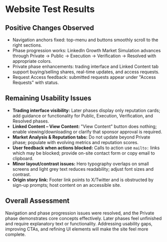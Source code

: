 # Website Test Results

## Positive Changes Observed
- Navigation anchors fixed: top-menu and buttons smoothly scroll to the right sections.
- Phase progression works: LinkedIn Growth Market Simulation advances through Private → Public → Execution → Verification → Resolved with appropriate colors.
- Private phase enhancements: trading interface and Linked Content tab support buying/selling shares, real-time updates, and access requests.
- Request Access feedback: submitted requests appear under "Access Requests" with status.

## Remaining Usability Issues
- **Trading interface visibility:** Later phases display only reputation cards; add guidance or functionality for Public, Execution, Verification, and Resolved phases.
- **Linked Content – View Content:** "View Content" button does nothing; enable viewing/downloading or clarify that sponsor approval is required.
- **Market Analysis & Reputation tabs:** Do not update beyond Private phase; populate with evolving metrics and reputation scores.
- **User feedback when actions blocked:** Calls to action use `mailto:` links which may be blocked; provide on-site contact form or copy email to clipboard.
- **Minor layout/contrast issues:** Hero typography overlaps on small screens and light grey text reduces readability; adjust font sizes and contrast.
- **Origin story link:** Footer link points to X/Twitter and is obstructed by sign-up prompts; host content on an accessible site.

## Overall Assessment
Navigation and phase progression issues were resolved, and the Private phase demonstrates core concepts effectively. Later phases feel unfinished and require explanatory text or functionality. Addressing usability gaps, improving CTAs, and refining UI elements will make the site feel more complete.

